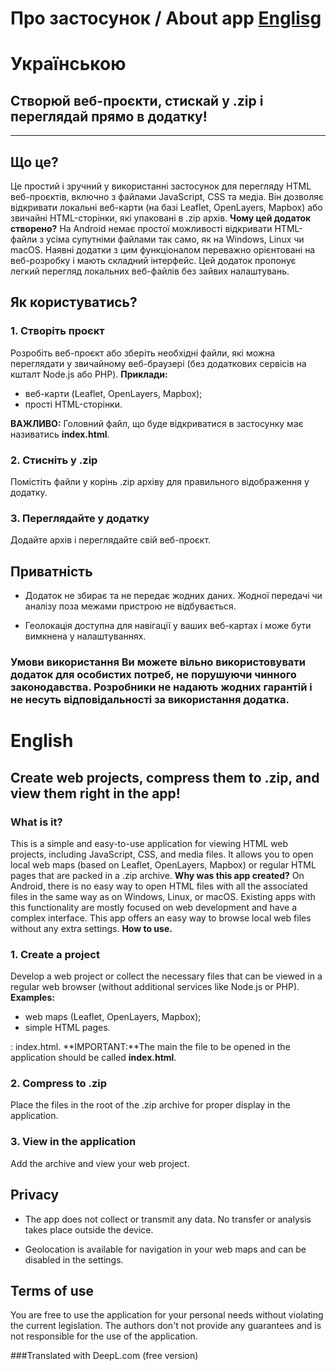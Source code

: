
Про застосунок / About app [Englisg](#english)
==========================

# **Українською**

## Створюй веб-проєкти, стискай у .zip і переглядай прямо в додатку!
-----------------------------------------------------------------

## **Що це?** 
Це простий і зручний у використанні застосунок для перегляду HTML веб-проєктів, включно з файлами JavaScript, CSS та медіа. Він дозволяє відкривати локальні веб-карти (на базі Leaflet, OpenLayers, Mapbox) або звичайні HTML-сторінки, які упаковані в .zip архів. **Чому цей додаток створено?** На Android немає простої можливості відкривати HTML-файли з усіма супутніми файлами так само, як на Windows, Linux чи macOS. Наявні додатки з цим функціоналом переважно орієнтовані на веб-розробку і мають складний інтерфейс. Цей додаток пропонує легкий перегляд локальних веб-файлів без зайвих налаштувань. 

## **Як користуватись?**

### **1\. Створіть проєкт**

Розробіть веб-проєкт або зберіть необхідні файли, які можна переглядати у звичайному веб-браузері (без додаткових сервісів на кшталт Node.js або PHP). **Приклади:**  

*   веб-карти (Leaflet, OpenLayers, Mapbox);
*   прості HTML-сторінки.

**ВАЖЛИВО:** Головний файл, що буде відкриватися в застосунку має називатись **index.html**.

### **2\. Стисніть у .zip**

Помістіть файли у корінь .zip архіву для правильного відображення у додатку.

### **3\. Переглядайте у додатку**

Додайте архів і переглядайте свій веб-проєкт. 

## **Приватність**

*   Додаток не збирає та не передає жодних даних. Жодної передачі чи аналізу поза межами пристрою не відбувається.
    
*   Геолокація доступна для навігації у ваших веб-картах і може бути вимкнена у налаштуваннях.
    

### **Умови використання** Ви можете вільно використовувати додаток для особистих потреб, не порушуючи чинного законодавства. Розробники не надають жодних гарантій і не несуть відповідальності за використання додатка. 

# **English**

Create web projects, compress them to .zip, and view them right in the app!
---------------------------------------------------------------------------

### **What is it?** 
This is a simple and easy-to-use application for viewing HTML web projects, including JavaScript, CSS, and media files. It allows you to open local web maps (based on Leaflet, OpenLayers, Mapbox) or regular HTML pages that are packed in a .zip archive. **Why was this app created?** On Android, there is no easy way to open HTML files with all the associated files in the same way as on Windows, Linux, or macOS. Existing apps with this functionality are mostly focused on web development and have a complex interface. This app offers an easy way to browse local web files without any extra settings. **How to use.**

### **1\. Create a project**

Develop a web project or collect the necessary files that can be viewed in a regular web browser (without additional services like Node.js or PHP).  
**Examples:**  

*   web maps (Leaflet, OpenLayers, Mapbox);
*   simple HTML pages.

: index.html. **IMPORTANT:**The main the file to be opened in the application should be called **index.html**.

### **2\. Compress to .zip**

Place the files in the root of the .zip archive for proper display in the application.

### **3\. View in the application**

Add the archive and view your web project. 

## **Privacy**

*   The app does not collect or transmit any data. No transfer or analysis takes place outside the device.
    
*   Geolocation is available for navigation in your web maps and can be disabled in the settings.
    

## **Terms of use** 
You are free to use the application for your personal needs without violating the current legislation. The authors don't not provide any guarantees and is not responsible for the use of the application.

###Translated with DeepL.com (free version)
